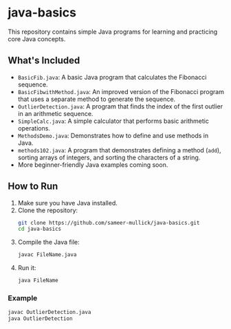 # java-basics

This repository contains simple Java programs for learning and practicing core Java concepts.

## What's Included
- `BasicFib.java`: A basic Java program that calculates the Fibonacci sequence.
- `BasicFibwithMethod.java`: An improved version of the Fibonacci program that uses a separate method to generate the sequence.
- `OutlierDetection.java`: A program that finds the index of the first outlier in an arithmetic sequence.
- `SimpleCalc.java`: A simple calculator that performs basic arithmetic operations.
- `MethodsDemo.java`: Demonstrates how to define and use methods in Java.
- `methods102.java`: A program that demonstrates defining a method (`add`), sorting arrays of integers, and sorting the characters of a string.
- More beginner-friendly Java examples coming soon.

## How to Run
1. Make sure you have Java installed.
2. Clone the repository:
    ```bash
    git clone https://github.com/sameer-mullick/java-basics.git
    cd java-basics
    ```
3. Compile the Java file:
    ```bash
    javac FileName.java
    ```
4. Run it:
    ```bash
    java FileName
    ```

### Example
```bash
javac OutlierDetection.java
java OutlierDetection

